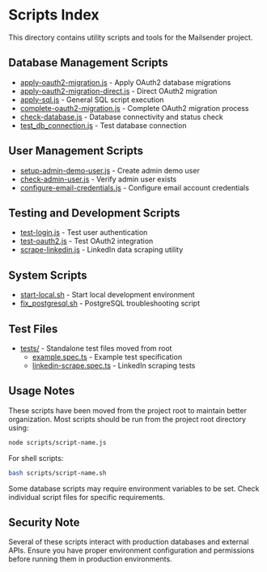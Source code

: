 # Scripts Index

This directory contains utility scripts and tools for the Mailsender project.

## Database Management Scripts
- [apply-oauth2-migration.js](./apply-oauth2-migration.js) - Apply OAuth2 database migrations
- [apply-oauth2-migration-direct.js](./apply-oauth2-migration-direct.js) - Direct OAuth2 migration
- [apply-sql.js](./apply-sql.js) - General SQL script execution
- [complete-oauth2-migration.js](./complete-oauth2-migration.js) - Complete OAuth2 migration process
- [check-database.js](./check-database.js) - Database connectivity and status check
- [test_db_connection.js](./test_db_connection.js) - Test database connection

## User Management Scripts
- [setup-admin-demo-user.js](./setup-admin-demo-user.js) - Create admin demo user
- [check-admin-user.js](./check-admin-user.js) - Verify admin user exists
- [configure-email-credentials.js](./configure-email-credentials.js) - Configure email account credentials

## Testing and Development Scripts
- [test-login.js](./test-login.js) - Test user authentication
- [test-oauth2.js](./test-oauth2.js) - Test OAuth2 integration
- [scrape-linkedin.js](./scrape-linkedin.js) - LinkedIn data scraping utility

## System Scripts
- [start-local.sh](./start-local.sh) - Start local development environment
- [fix_postgresql.sh](./fix_postgresql.sh) - PostgreSQL troubleshooting script

## Test Files
- [tests/](./tests/) - Standalone test files moved from root
  - [example.spec.ts](./tests/example.spec.ts) - Example test specification
  - [linkedin-scrape.spec.ts](./tests/linkedin-scrape.spec.ts) - LinkedIn scraping tests

## Usage Notes

These scripts have been moved from the project root to maintain better organization. Most scripts should be run from the project root directory using:

```bash
node scripts/script-name.js
```

For shell scripts:
```bash
bash scripts/script-name.sh
```

Some database scripts may require environment variables to be set. Check individual script files for specific requirements.

## Security Note

Several of these scripts interact with production databases and external APIs. Ensure you have proper environment configuration and permissions before running them in production environments.